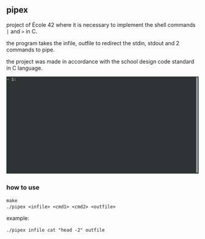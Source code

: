## pipex

project of École 42 where it is necessary to implement the shell commands `|` and `>` in C.

the program takes the infile, outfile to redirect the stdin, stdout and 2 commands to pipe.

the project was made in accordance with the school design code standard in C language.

![](pipex.gif)

### how to use
```
make
./pipex <infile> <cmd1> <cmd2> <outfile>
```
example:
```
./pipex infile cat "head -2" outfile
```
